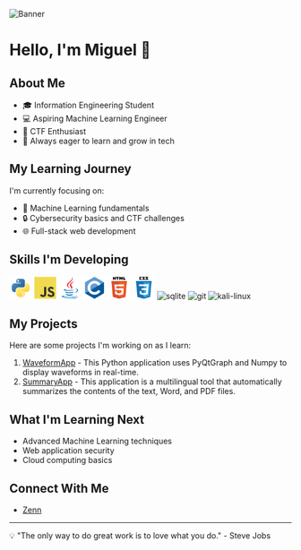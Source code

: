 ![Banner](https://github.com/xM1guel/xM1guel/blob/main/Banner.png)

# Hello, I'm Miguel 👋

## About Me
- 🎓 Information Engineering Student
- 💻 Aspiring Machine Learning Engineer
- 🔐 CTF Enthusiast
- 🌱 Always eager to learn and grow in tech

## My Learning Journey
I'm currently focusing on:
- 🤖 Machine Learning fundamentals
- 🔒 Cybersecurity basics and CTF challenges
- 🌐 Full-stack web development

## Skills I'm Developing

<p align="left">
<img src="https://raw.githubusercontent.com/devicons/devicon/master/icons/python/python-original.svg" alt="python" width="40" height="40"/>
<img src="https://raw.githubusercontent.com/devicons/devicon/master/icons/javascript/javascript-original.svg" alt="javascript" width="40" height="40"/>
<img src="https://raw.githubusercontent.com/devicons/devicon/master/icons/java/java-original.svg" alt="java" width="40" height="40"/>
<img src="https://raw.githubusercontent.com/devicons/devicon/master/icons/c/c-original.svg" alt="c" width="40" height="40"/>
<img src="https://raw.githubusercontent.com/devicons/devicon/master/icons/html5/html5-original-wordmark.svg" alt="html5" width="40" height="40"/>
<img src="https://raw.githubusercontent.com/devicons/devicon/master/icons/css3/css3-original-wordmark.svg" alt="css3" width="40" height="40"/>
<img src="https://www.vectorlogo.zone/logos/sqlite/sqlite-icon.svg" alt="sqlite" width="40" height="40"/>
<img src="https://www.vectorlogo.zone/logos/git-scm/git-scm-icon.svg" alt="git" width="40" height="40"/>
<img src="https://www.kali.org/images/kali-dragon-icon.svg" alt="kali-linux" width="40" height="40"/>
</p>

## My Projects
Here are some projects I'm working on as I learn:
1. [WaveformApp](https://github.com/xM1guel/WaveformApp) - This Python application uses PyQtGraph and Numpy to display waveforms in real-time.
2. [SummaryApp](https://github.com/xM1guel/SummaryApp) - This application is a multilingual tool that automatically summarizes the contents of the text, Word, and PDF files.

## What I'm Learning Next
- Advanced Machine Learning techniques
- Web application security
- Cloud computing basics

## Connect With Me
- [Zenn](https://zenn.dev/miguel)

---

💡 "The only way to do great work is to love what you do." - Steve Jobs
